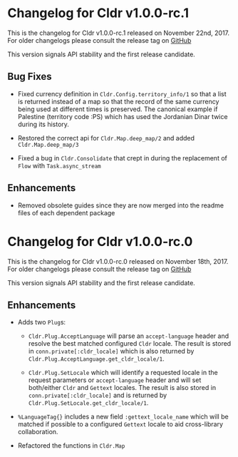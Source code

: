 # Changelog for Cldr v1.0.0-rc.1

This is the changelog for Cldr v1.0.0-rc.1 released on November 22nd, 2017.  For older changelogs please consult the release tag on [GitHub](https://github.com/kipcole9/cldr/tags)

This version signals API stability and the first release candidate.

## Bug Fixes

* Fixed currency definition in `Cldr.Config.territory_info/1` so that a list is returned instead of a map so that the record of the same currency being used at different times is preserved.  The canonical example if Palestine (territory code :PS) which has used the Jordanian Dinar twice during its history.

* Restored the correct api for `Cldr.Map.deep_map/2` and added `Cldr.Map.deep_map/3`

* Fixed a bug in `Cldr.Consolidate` that crept in during the replacement of `Flow` with `Task.async_stream`

## Enhancements

* Removed obsolete guides since they are now merged into the readme files of each dependent package

# Changelog for Cldr v1.0.0-rc.0

This is the changelog for Cldr v1.0.0-rc.0 released on November 18th, 2017.  For older changelogs please consult the release tag on [GitHub](https://github.com/kipcole9/cldr/tags)

This version signals API stability and the first release candidate.

## Enhancements

* Adds two `Plug`s:

  * `Cldr.Plug.AcceptLanguage` will parse an `accept-language` header and resolve the best matched configured `Cldr` locale. The result is stored in `conn.private[:cldr_locale]` which is also returned by `Cldr.Plug.AcceptLanguage.get_cldr_locale/1`.

  * `Cldr.Plug.SetLocale` which will identify a requested locale in the request parameters or `accept-language` header and will set both/either `Cldr` and `Gettext` locales. The result is also stored in `conn.private[:cldr_locale]` and is returned by `Cldr.Plug.SetLocale.get_cldr_locale/1`.

* `%LanguageTag{}` includes a new field `:gettext_locale_name` which will be matched if possible to a configured `Gettext` locale to aid cross-library collaboration.

* Refactored the functions in `Cldr.Map`

